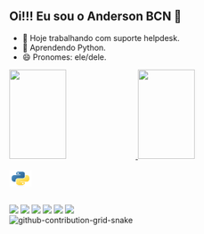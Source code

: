 ## Oi!!! Eu sou o Anderson BCN 👋

- 🔭 Hoje trabalhando com suporte helpdesk.
- 🌱 Aprendendo Python.
- 😄 Pronomes: ele/dele.

<div>
<a href="https://about.me/anderson.bcn" target="_blank">
<img height="160em" width="45%" src="https://github-readme-stats.vercel.app/api?username=andersonbcn&show_icons=true&theme=aura_dark&include_all_commits-true&count_private=true"/>
<img height="160em" width="45%" src="https://github-readme-stats.vercel.app/api/pin/?username=andersonbcn&repo=github-readme-stats&cache_seconds=86400&theme=aura_dark"/></a>
</div>

<div style="display: inline_block"><br>
<img align-"center" alt-"Python" height="30" width="40" src="https://raw.githubusercontent.com/devicons/devicon/master/icons/python/python-original.svg">
</div>

##

<div>
<a href="https://www.youtube.com/user/andersonbcn" target="_blank"><img src="https://img.shields.io/badge/YouTube-FF0000?style=for-the-badge&logo=youtube&logoColor=white"></a>
<a href="https://instagram.com/andersonbcn" target="_blank"><img src="https://img.shields.io/badge/-Instagram-E4405F?style=for-the-badge&logo=instagram&logoColor=white"></a>
<a href="https://www.twitch.tv/andersonbcn" target="_blank"><img src="https://img.shields.io/badge/Twitch-9146FF?style=for-the-badge&logo=twitch&logoColor=white"></a>
<a href="https://discord.com/698313793339654315" target="_blank"><img src="https://img.shields.io/badge/Discord-7289DA?style=for-the-badge&logo=discord&logoColor=white"></a>
<a href="mailto:anderson@anderson-line.com" target="_blank"><img src="https://img.shields.io/badge/-Gmail-333?style=for-the-badge&logo=gmail&logoColor=white"></a>
<a href="https://www.linkedin.com/in/andersonbcn/" target="_blank"><img src="https://img.shields.io/badge/-LinkedIn-0077B5?style=for-the-badge&logo=linkedin&logoColor=white"></a>
</div>

<div>
<picture>
  <source media="(prefers-color-scheme: dark)" srcset="https://github.com/andersonbcn/workflow/blob/main/github-contribution-grid-snake.svg">
  <source media="(prefers-color-scheme: light)" srcset="https://github.com/andersonbcn/workflow/blob/main/github-contribution-grid-snake.svg">
  <img alt="github-contribution-grid-snake" src="https://github.com/andersonbcn/workflow/blob/main/github-contribution-grid-snake.svg">
</picture>
</div>

